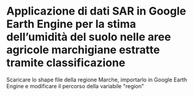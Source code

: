 # Applicazione di dati SAR in Google Earth Engine per la stima dell’umidità del suolo nelle aree agricole marchigiane estratte tramite classificazione



Scaricare lo shape file della regione Marche, 
importarlo in Google Earth Engine 
e modificare il percorso della variabile "region"
